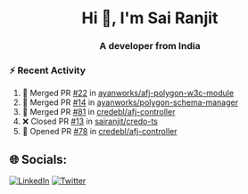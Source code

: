 <h1 align="center">Hi 👋, I'm Sai Ranjit</h1>
<h3 align="center">A developer from India</h3>

### :zap: Recent Activity

<!--START_SECTION:activity-->
1. 🎉 Merged PR [#22](https://github.com/ayanworks/afj-polygon-w3c-module/pull/22) in [ayanworks/afj-polygon-w3c-module](https://github.com/ayanworks/afj-polygon-w3c-module)
2. 🎉 Merged PR [#14](https://github.com/ayanworks/polygon-schema-manager/pull/14) in [ayanworks/polygon-schema-manager](https://github.com/ayanworks/polygon-schema-manager)
3. 🎉 Merged PR [#81](https://github.com/credebl/afj-controller/pull/81) in [credebl/afj-controller](https://github.com/credebl/afj-controller)
4. ❌ Closed PR [#13](https://github.com/sairanjit/credo-ts/pull/13) in [sairanjit/credo-ts](https://github.com/sairanjit/credo-ts)
5. 💪 Opened PR [#78](https://github.com/credebl/afj-controller/pull/78) in [credebl/afj-controller](https://github.com/credebl/afj-controller)
<!--END_SECTION:activity-->

## 🌐 Socials:
[![LinkedIn](https://img.shields.io/badge/LinkedIn-%230077B5.svg?logo=linkedin&logoColor=white)](https://linkedin.com/in/sairanjit) [![Twitter](https://img.shields.io/badge/Twitter-%231DA1F2.svg?logo=Twitter&logoColor=white)](https://twitter.com/sairanjit_) 

